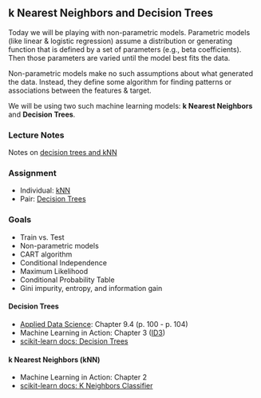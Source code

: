## k Nearest Neighbors and Decision Trees  

Today we will be playing with non-parametric models. Parametric models (like linear & logistic regression) assume a distribution or generating function that is defined by a set of parameters (e.g., beta coefficients). Then those parameters are varied until the model best fits the data.

Non-parametric models make no such assumptions about what generated the data. Instead, they define some algorithm for finding patterns or associations between the features & target.

We will be using two such machine learning models: **k Nearest Neighbors** and **Decision Trees**.


### Lecture Notes

Notes on [decision trees and kNN](https://github.com/gschool/DSI_Lectures/blob/master/non-parametric-learners/giovanna_thron/lecture.md)

### Assignment

* Individual: [kNN](individual.md)
* Pair: [Decision Trees](pair.md)


### Goals

* Train vs. Test
* Non-parametric models
* CART algorithm
* Conditional Independence
* Maximum Likelihood
* Conditional Probability Table
* Gini impurity, entropy, and information gain


#### Decision Trees

* [Applied Data Science](http://columbia-applied-data-science.github.io/appdatasci.pdf): Chapter 9.4 (p. 100 - p. 104)
* Machine Learning in Action: Chapter 3 ([ID3](http://en.wikipedia.org/wiki/ID3_algorithm))
* [scikit-learn docs: Decision Trees](http://scikit-learn.org/stable/modules/tree.html)

#### k Nearest Neighbors (kNN)
* Machine Learning in Action: Chapter 2
* [scikit-learn docs: K Neighbors Classifier](http://scikit-learn.org/stable/modules/generated/sklearn.neighbors.KNeighborsClassifier.html)


